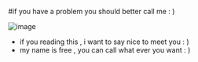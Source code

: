 #if you have a problem you should better call me : )

![image](https://user-images.githubusercontent.com/127272316/223612191-0ff3a658-eb37-40a3-b416-ce29d3961fc8.png)

- if you reading this , i want to say nice to meet you : )
- my name is free , you can call what ever you want : )
